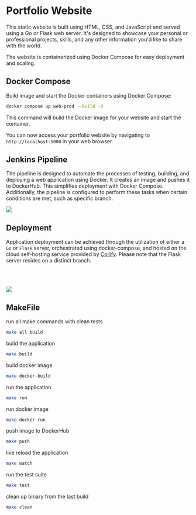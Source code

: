 # Portfolio Website

This static website is built using HTML, CSS, and JavaScript and served using a Go or Flask web server. It's designed to showcase your personal or professional projects, skills, and any other information you'd like to share with the world.

The website is containerized using Docker Compose for easy deployment and scaling.

## Docker Compose

Build image and start the Docker containers using Docker Compose:

```bash
docker compose up web-prod --build -d
```

This command will build the Docker image for your website and start the container.

You can now access your portfolio website by navigating to `http://localhost:5000` in your web browser.



## Jenkins Pipeline
The pipeline is designed to automate the processes of testing, building, and deploying a web application using Docker.
It creates an image and pushes it to DockerHub. This simplifies deployment with Docker Compose. Additionally,
the pipeline is configured to perform these tasks when certain conditions are met, such as specific branch.

![](https://i.imgur.com/llEoE4e.png)


## Deployment
Application deployment can be achieved through the utilization of either a `Go` or `Flask` server, orchestrated using docker-compose,
and hosted on the cloud self-hosting service provided by [Collify](https://coolify.io/docs/installation). Please note that the Flask server resides on a distinct branch.


<br>
<br>

![](https://i.imgur.com/pi1WaHy.png)

## MakeFile

run all make commands with clean tests
```bash
make all build
```

build the application
```bash
make build
```

build docker image
```bash
make docker-build
```

run the application
```bash
make run
```

run docker image
```bash
make docker-run
```

push image to DockerHub
```bash
make push
```

live reload the application
```bash
make watch
```

run the test suite
```bash
make test
```

clean up binary from the last build
```bash
make clean
```
